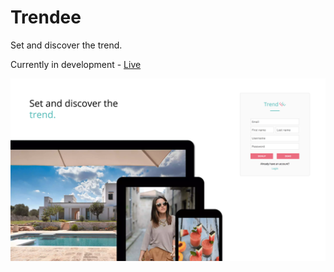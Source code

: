 # Trendee

Set and discover the trend.

Currently in development - [Live]

[Live]: http://www.trendee.raymondlee.io/

![Trendee main](./app/assets/images/main.png)

